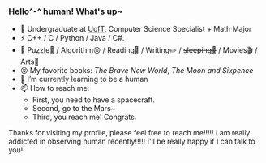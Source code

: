 ### Hello^-^ human! What's up~

- 🍻 Undergraduate at [UofT](https://www.utoronto.ca), Computer Science Specialist + Math Major
- ⚡ C++ / C / Python / Java / C#.
- 🏃 Puzzle🧩 / Algorithm😝 / Reading📖 / Writing✏️ / <del>sleeping🤔</del> / Movies🎬 / Arts🎨
- 😝 My favorite books: *The Brave New World*, *The Moon and Sixpence*
- 🌱 I’m currently learning to be a human
- 📫 How to reach me:
    - First, you need to have a spacecraft.
    - Second, go to the Mars~
    - Third, you reach me! Congrats.

Thanks for visiting my profile, please feel free to reach me!!!!! I am really addicted in observing human recently!!!!! I'll be really happy if I can talk to you!
